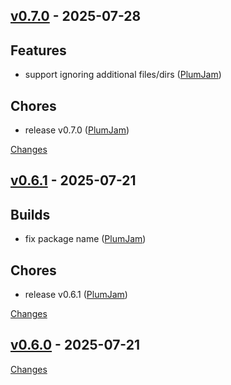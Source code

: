<a id="v0.7.0"></a>
## [v0.7.0](https://github.com/plumj-am/charfreq-rs/releases/tag/v0.7.0) - 2025-07-28

## Features
- support ignoring additional files/dirs ([PlumJam](https://github.com/plumj-am/charfreq-rs/commit/b482e33a7d8f6865702ab728cec80f0a2b20d81a))

## Chores
- release v0.7.0 ([PlumJam](https://github.com/plumj-am/charfreq-rs/commit/5643136c110a3d14652a29f30ca6a41c8c6c97b0))

[Changes][v0.7.0]


<a id="v0.6.1"></a>
## [v0.6.1](https://github.com/plumj-am/charfreq-rs/releases/tag/v0.6.1) - 2025-07-21

## Builds
- fix package name ([PlumJam](https://github.com/plumj-am/charfreq-rs/commit/eec19b5f2d57bf933375b2b502ee42602d4bacf9))

## Chores
- release v0.6.1 ([PlumJam](https://github.com/plumj-am/charfreq-rs/commit/b1b5441ef7e50dd787fcad2aca1936d9b34a2ad0))

[Changes][v0.6.1]


<a id="v0.6.0"></a>
## [v0.6.0](https://github.com/plumj-am/charfreq-rs/releases/tag/v0.6.0) - 2025-07-21



[Changes][v0.6.0]


[v0.7.0]: https://github.com/plumj-am/charfreq-rs/compare/v0.6.1...v0.7.0
[v0.6.1]: https://github.com/plumj-am/charfreq-rs/compare/v0.6.0...v0.6.1
[v0.6.0]: https://github.com/plumj-am/charfreq-rs/tree/v0.6.0

<!-- Generated by https://github.com/rhysd/changelog-from-release v3.9.0 -->
